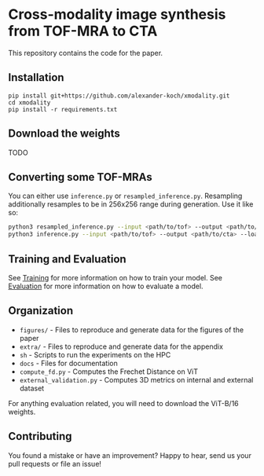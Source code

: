 # Cross-modality image synthesis from TOF-MRA to CTA

This repository contains the code for the paper.

## Installation
```
pip install git+https://github.com/alexander-koch/xmodality.git
cd xmodality
pip install -r requirements.txt
```

## Download the weights

TODO

## Converting some TOF-MRAs

You can either use `inference.py` or `resampled_inference.py`.
Resampling additionally resamples to be in 256x256 range during generation.
Use it like so:

```bash
python3 resampled_inference.py --input <path/to/tof> --output <path/to/cta> --load weights/uvit.pkl --arch uvit --bfloat16
python3 inference.py --input <path/to/tof> --output <path/to/cta> --load weights/uvit.pkl --arch uvit --bfloat16
```

## Training and Evaluation

See [Training](docs/Training.md) for more information on how to train your model.
See [Evaluation](docs/Evaluation.md) for more information on how to evaluate a model.

## Organization

* `figures/` - Files to reproduce and generate data for the figures of the paper
* `extra/` - Files to reproduce and generate data for the appendix
* `sh` - Scripts to run the experiments on the HPC
* `docs` - Files for documentation
* `compute_fd.py` - Computes the Frechet Distance on ViT
* `external_validation.py` - Computes 3D metrics on internal and external dataset

For anything evaluation related, you will need to download the ViT-B/16 weights.

## Contributing

You found a mistake or have an improvement?
Happy to hear, send us your pull requests or file an issue! 

